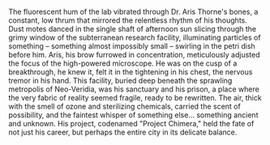 The fluorescent hum of the lab vibrated through Dr. Aris Thorne's bones, a constant, low thrum that mirrored the relentless rhythm of his thoughts.  Dust motes danced in the single shaft of afternoon sun slicing through the grimy window of the subterranean research facility, illuminating particles of something – something almost impossibly small – swirling in the petri dish before him.  Aris, his brow furrowed in concentration, meticulously adjusted the focus of the high-powered microscope.  He was on the cusp of a breakthrough, he knew it, felt it in the tightening in his chest, the nervous tremor in his hand.  This facility, buried deep beneath the sprawling metropolis of Neo-Veridia, was his sanctuary and his prison, a place where the very fabric of reality seemed fragile, ready to be rewritten.  The air, thick with the smell of ozone and sterilizing chemicals, carried the scent of possibility, and the faintest whisper of something else… something ancient and unknown.  His project, codenamed "Project Chimera," held the fate of not just his career, but perhaps the entire city in its delicate balance.
